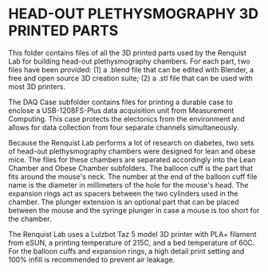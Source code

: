 HEAD-OUT PLETHYSMOGRAPHY 3D PRINTED PARTS
=========================================

This folder contains files of all the 3D printed parts used by the Renquist Lab for building head-out plethysmography chambers. For each part, two files have been provided: (1) a .blend file that can be edited with Blender, a free and open source 3D creation suite; (2) a .stl file that can be used with most 3D printers.

The DAQ Case subfolder contains files for printing a durable case to enclose a USB-1208FS-Plus data acquisition unit from Measurement Computing. This case protects the electonics from the environment and allows for data collection from four separate channels simultaneously.

Because the Renquist Lab performs a lot of research on diabetes, two sets of head-out plethysmography chambers were designed for lean and obese mice. The files for these chambers are separated accordingly into the Lean Chamber and Obese Chamber subfolders. The balloon cuff is the part that fits around the mouse's neck. The number at the end of the balloon cuff file name is the diameter in millimeters of the hole for the mouse's head. The expansion rings act as spacers between the two cylinders used in the chamber. The plunger extension is an optional part that can be placed between the mouse and the syringe plunger in case a mouse is too short for the chamber.

The Renquist Lab uses a Lulzbot Taz 5 model 3D printer with PLA+ filament from eSUN, a printing temperature of 215C, and a bed temperature of 60C. For the balloon cuffs and expansion rings, a high detail print setting and 100% infill is recommended to prevent air leakage.

